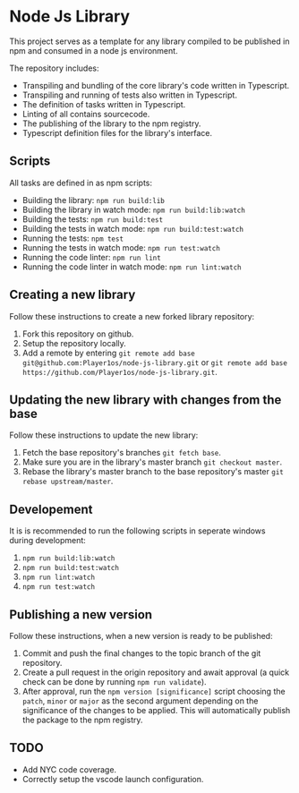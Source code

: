 # Node Js Library

This project serves as a template for any library compiled to be published in npm and consumed in a node js environment.

The repository includes:
- Transpiling and bundling of the core library's code written in Typescript.
- Transpiling and running of tests also written in Typescript.
- The definition of tasks written in Typescript.
- Linting of all contains sourcecode.
- The publishing of the library to the npm registry.
- Typescript definition files for the library's interface.

## Scripts

All tasks are defined in as npm scripts:

- Building the library: `npm run build:lib`
- Building the library in watch mode: `npm run build:lib:watch`
- Building the tests: `npm run build:test`
- Building the tests in watch mode: `npm run build:test:watch`
- Running the tests: `npm test`
- Running the tests in watch mode: `npm run test:watch`
- Running the code linter: `npm run lint`
- Running the code linter in watch mode: `npm run lint:watch`

## Creating a new library

Follow these instructions to create a new forked library repository:
1. Fork this repository on github.
2. Setup the repository locally.
3. Add a remote by entering `git remote add base git@github.com:Player1os/node-js-library.git`
or `git remote add base https://github.com/Player1os/node-js-library.git`.

## Updating the new library with changes from the base

Follow these instructions to update the new library:
1. Fetch the base repository's branches `git fetch base`.
2. Make sure you are in the library's master branch `git checkout master`.
3. Rebase the library's master branch to the base repository's master `git rebase upstream/master`.

## Developement

It is is recommended to run the following scripts in seperate windows during development:
1. `npm run build:lib:watch`
2. `npm run build:test:watch`
3. `npm run lint:watch`
4. `npm run test:watch`

## Publishing a new version

Follow these instructions, when a new version is ready to be published:
1. Commit and push the final changes to the topic branch of the git repository.
2. Create a pull request in the origin repository and await approval (a quick check can be done by running `npm run validate`).
3. After approval, run the `npm version [significance]` script choosing the `patch`, `minor` or `major` as the second argument depending
on the significance of the changes to be applied. This will automatically publish the package to the npm registry.

## TODO

- Add NYC code coverage.
- Correctly setup the vscode launch configuration.
